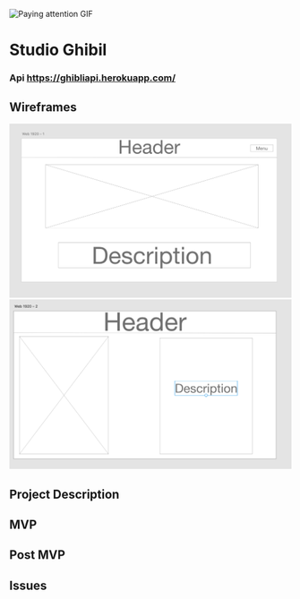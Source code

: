 ![Paying attention GIF](https://media.giphy.com/media/3oEdvdEl6fCc53I0Za/giphy.gif)


# Studio Ghibil

### Api https://ghibliapi.herokuapp.com/

## Wireframes

![Wireframes](wireframes/Wireframe-pic1.png)![Wireframes](wireframes/Wireframe-pic2.png)

## Project Description 

## MVP

## Post MVP

## Issues